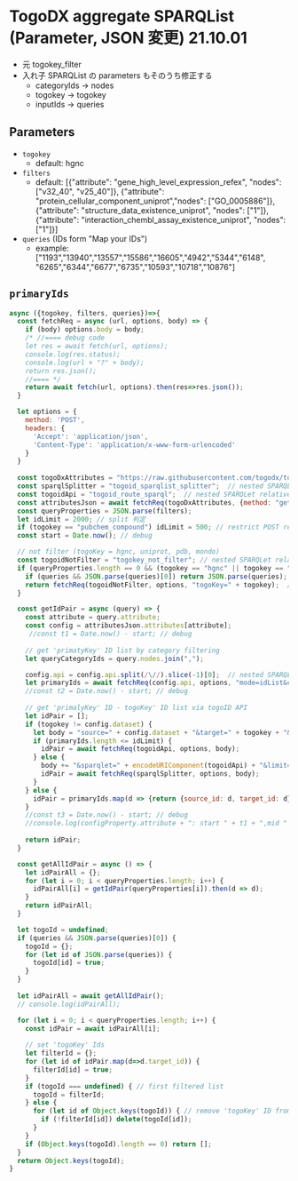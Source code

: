 # TogoDX aggregate SPARQList (Parameter, JSON 変更) 21.10.01

- 元 togokey_filter
- 入れ子 SPARQList の parameters もそのうち修正する
  - categoryIds -> nodes
  - togokey -> togokey
  - inputIds -> queries
 
## Parameters

* `togokey`
  * default: hgnc
* `filters`
  * default: [{"attribute": "gene_high_level_expression_refex", "nodes": ["v32_40", "v25_40"]}, {"attribute": "protein_cellular_component_uniprot","nodes": ["GO_0005886"]}, {"attribute": "structure_data_existence_uniprot", "nodes": ["1"]}, {"attribute": "interaction_chembl_assay_existence_uniprot", "nodes": ["1"]}]
* `queries` (IDs form "Map your IDs")
  * example: ["1193","13940","13557","15586","16605","4942","5344","6148", "6265","6344","6677","6735","10593","10718","10876"]
  
## `primaryIds`
```javascript
async ({togokey, filters, queries})=>{
  const fetchReq = async (url, options, body) => {
    if (body) options.body = body;
    /* //==== debug code
    let res = await fetch(url, options);
    console.log(res.status);
    console.log(url + "?" + body);
    return res.json();
    //==== */
    return await fetch(url, options).then(res=>res.json());
  }

  let options = {
    method: 'POST',
    headers: {
      'Accept': 'application/json',
      'Content-Type': 'application/x-www-form-urlencoded'
    }
  }
  
  const togoDxAttributes = "https://raw.githubusercontent.com/togodx/togodx-config-human/develop/config/attributes.json";
  const sparqlSplitter = "togoid_sparqlist_splitter";  // nested SPARQLet relative path
  const togoidApi = "togoid_route_sparql";  // nested SPARQLet relative path
  const attributesJson = await fetchReq(togoDxAttributes, {method: "get"});
  const queryProperties = JSON.parse(filters);
  let idLimit = 2000; // split 判定
  if (togokey == "pubchem_compound") idLimit = 500; // restrict POST respons size
  const start = Date.now(); // debug

  // not filter (togoKey = hgnc, uniprot, pdb, mondo)
  const togoidNotFilter = "togokey_not_filter"; // nested SPARQLet relative path
  if (queryProperties.length == 0 && (togokey == "hgnc" || togokey == "uniprot" || togokey == "pdb" || togokey == "mondo")) {
    if (queries && JSON.parse(queries)[0]) return JSON.parse(queries);
    return fetchReq(togoidNotFilter, options, "togoKey=" + togokey);  // #### 入れ子 SPARQList. 要パラメータ名の整理
  }

  const getIdPair = async (query) => {
    const attribute = query.attribute;
    const config = attributesJson.attributes[attribute];
     //const t1 = Date.now() - start; // debug
    
    // get 'primatyKey' ID list by category filtering
    let queryCategoryIds = query.nodes.join(",");

    config.api = config.api.split(/\//).slice(-1)[0];  // nested SPARQLet relative path
    let primaryIds = await fetchReq(config.api, options, "mode=idList&categoryIds=" + queryCategoryIds);  // #### 入れ子 SPARQList. 要パラメータ名の整理
    //const t2 = Date.now() - start; // debug
    
    // get 'primalyKey' ID - togoKey' ID list via togoID API
    let idPair = [];
    if (togokey != config.dataset) {
      let body = "source=" + config.dataset + "&target=" + togokey + "&ids=" +  encodeURIComponent(primaryIds.join(","));
      if (primaryIds.length <= idLimit) {
        idPair = await fetchReq(togoidApi, options, body);
      } else {
        body += "&sparqlet=" + encodeURIComponent(togoidApi) + "&limit=" + idLimit;
        idPair = await fetchReq(sparqlSplitter, options, body);
      }
    } else {
      idPair = primaryIds.map(d => {return {source_id: d, target_id: d} });
    }
    //const t3 = Date.now() - start; // debug
    //console.log(configProperty.attribute + ": start " + t1 + ",mid " + t2 + ",fin " + t3);
    
    return idPair;
  }

  const getAllIdPair = async () => {
    let idPairAll = {};
    for (let i = 0; i < queryProperties.length; i++) {
      idPairAll[i] = getIdPair(queryProperties[i]).then(d => d);
    }
    return idPairAll;
  } 

  let togoId = undefined;
  if (queries && JSON.parse(queries)[0]) {
    togoId = {};
    for (let id of JSON.parse(queries)) {
      togoId[id] = true;
    }
  }
  
  let idPairAll = await getAllIdPair();
  // console.log(idPairAll);

  for (let i = 0; i < queryProperties.length; i++) { 
    const idPair = await idPairAll[i];
     
    // set 'togoKey' Ids
    let filterId = {};
    for (let id of idPair.map(d=>d.target_id)) {
      filterId[id] = true;
    }
    if (togoId === undefined) { // first filtered list
      togoId = filterId;
    } else {
      for (let id of Object.keys(togoId)) { // remove 'togoKey' ID from list
        if (!filterId[id]) delete(togoId[id]);
      }
    }
    if (Object.keys(togoId).length == 0) return [];
  }
  return Object.keys(togoId);
}
```